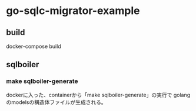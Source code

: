 # go-sqlc-migrator-example

## build
docker-compose build

## sqlboiler
### make sqlboiler-generate
dockerに入った、containerから「make sqlboiler-generate」の実行で
golangのmodelsの構造体ファイルが生成される。
